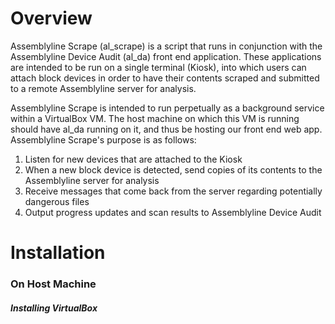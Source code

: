# Overview

Assemblyline Scrape (al_scrape) is a script that runs in conjunction with the Assemblyline Device Audit (al_da) 
front end application. These applications are intended to be run on a single terminal (Kiosk), into which users can
attach block devices in order to have their contents scraped and submitted to a remote Assemblyline server for 
analysis.

Assemblyline Scrape is intended to run perpetually as a background service within a VirtualBox VM. The host machine on 
which this VM is running should have al_da running on it, and thus be hosting our front end web app. Assemblyline 
Scrape's purpose is as follows:

1. Listen for new devices that are attached to the Kiosk
2. When a new block device is detected, send copies of its contents to the Assemblyline server for analysis
3. Receive messages that come back from the server regarding potentially dangerous files
4. Output progress updates and scan results to Assemblyline Device Audit

# Installation

### On Host Machine

##### Installing VirtualBox

